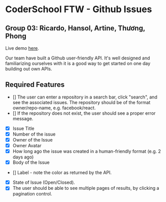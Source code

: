 # CoderSchool FTW - Github Issues
## Group 03: Ricardo, Hansol, Artine, Thương, Phong
Live demo [here](#).

Our team have built a Github user-friendly API. It's well designed and familiarizing ourselves with it is a good way to get started on one day building out own APIs.

## Required Features
- [] The user can enter a repository in a search bar, click "search", and see the associated issues. The repository should be of the format owner/repo-name, e.g. facebook/react.
- [] If the repository does not exist, the user should see a proper error message.
- [x] Issue Title
- [x] Number of the issue
- [x] Owner of the Issue
- [x] Owner Avatar
- [x] How long ago the issue was created in a human-friendly format (e.g. 2 days ago)
- [x] Body of the Issue
- [] Label - note the color as returned by the API.
- [x] State of Issue (Open/Closed).
- [x] The user should be able to see multiple pages of results, by clicking a pagination control.
